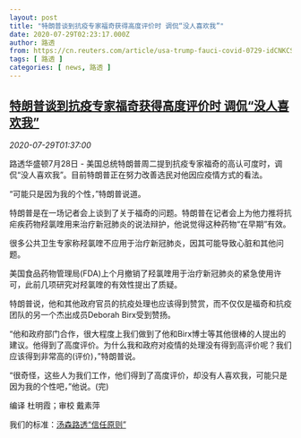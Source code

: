 ```yaml
---
layout: post
title: "特朗普谈到抗疫专家福奇获得高度评价时 调侃“没人喜欢我”"
date: 2020-07-29T02:23:17.000Z
author: 路透
from: https://cn.reuters.com/article/usa-trump-fauci-covid-0729-idCNKCS24U056
tags: [ 路透 ]
categories: [ news, 路透 ]
---
```

<!--1595989397000-->
[特朗普谈到抗疫专家福奇获得高度评价时 调侃“没人喜欢我”](https://cn.reuters.com/article/usa-trump-fauci-covid-0729-idCNKCS24U056)
------

<div>
<div><i>2020-07-29T01:37:00</i></div><div class="StandardArticleBody_body"><p>路透华盛顿7月28日 - 美国总统特朗普周二提到抗疫专家福奇的高认可度时，调侃“没人喜欢我”。目前特朗普正在努力改善选民对他因应疫情方式的看法。 </p><p>“可能只是因为我的个性，”特朗普说道。 </p><p>特朗普是在一场记者会上谈到了关于福奇的问题。特朗普在记者会上为他力推将抗疟疾药物羟氯喹用来治疗新冠肺炎的说法辩护，他说觉得这种药物“在早期”有效。 </p><p>很多公共卫生专家称羟氯喹不应用于治疗新冠肺炎，因其可能导致心脏和其他问题。 </p><p>美国食品药物管理局(FDA)上个月撤销了羟氯喹用于治疗新冠肺炎的紧急使用许可，此前几项研究对羟氯喹的有效性提出了质疑。 </p><p>特朗普说，他和其他政府官员的抗疫处理也应该得到赞赏，而不仅仅是福奇和抗疫团队的另一个杰出成员Deborah Birx受到赞扬。 </p><p>“他和政府部门合作，很大程度上我们做到了他和Birx博士等其他很棒的人提出的建议。他得到了高度评价。为什么我和政府对疫情的处理没有得到高评价呢？我们应该得到非常高的(评价)，”特朗普说。 </p><p>“很奇怪，这些人为我们工作，他们得到了高度评价，却没有人喜欢我，可能只是因为我的个性吧，”他说。(完)     </p><div class="Attribution_container"><div class="Attribution_attribution"><p class="Attribution_content">编译 杜明霞；审校 戴素萍 </p></div></div><div class="StandardArticleBody_trustBadgeContainer"><span class="StandardArticleBody_trustBadgeTitle">我们的标准：</span><span class="trustBadgeUrl"><a href="https://www.thomsonreuters.cn/content/dam/openweb/documents/pdf/china/brochures/about-us-1.pdf">汤森路透“信任原则”</a></span></div></div>
</div>
